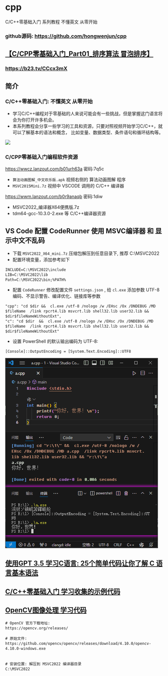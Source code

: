 # cpp
C/C++零基础入门 系列教程 不懂英文 从零开始

### github源码:  https://github.com/hongwenjun/cpp
## [【C/CPP零基础入门_Part01_排序算法 冒泡排序】](https://b23.tv/CCcx3mX)
### https://b23.tv/CCcx3mX

## 简介
### C/C++零基础入门: 不懂英文 从零开始
- 学习C/C++编程对于零基础的人来说可能会有一些挑战，但是掌握这门语言将会为你打开许多机会。
- 本系列教程会分享一些学习的工具和资源，只要对照视频开始学习C/C++，就可以了解基本的语法和概念，
比如变量、数据类型、条件语句和循环结构等。

[![](https://lyvba.com/wp-content/uploads/2023/09/C_CPP零基础入门.jpg)](https://www.bilibili.com/video/BV1D8411y7ya)

### C/CPP零基础入门编程软件资源
https://wwcz.lanzout.com/b01urh63a   密码:7q5c

- `算法动画图解_中文欢乐版.apk`  视频右侧的 算法动画图解 程序
- `MSVC2015Mini.7z`    视频中 VSCODE 调用的 C/C++ 编译器

https://wwm.lanzout.com/b0r9anaqb  密码:1diw
- MSVC2022_编译器X64便携版.7z
- tdm64-gcc-10.3.0-2.exe 等 C/C++编译器资源

## VS Code 配置 CodeRunner 使用 MSVC编译器 和 显示中文不乱码
- 下载 `MSVC2022_X64_mini.7z` 压缩包解压到任意目录下, 推荐 C:\MSVC2022
- 配置环境变量，添加参考如下
```
INCLUDE=C:\MSVC2022\include
LIB=C:\MSVC2022\lib
Path=C:\MSVC2022\bin;%PATH%
```

- 配置 `CodeRunner`  修改配置文件 `settings.json` , 给 `cl.exe` 添加参数 UTF-8 编码、不显示警告、编译优化、链接库等参数
```
"cpp": "cd $dir &&  cl.exe /utf-8 /nologo /w /EHsc /Ox /DNDEBUG /MD $fileName  /link rpcrt4.lib msvcrt.lib shell32.lib user32.lib && $dir$fileNameWithoutExt",
"c": "cd $dir  &&  cl.exe /utf-8 /nologo /w /EHsc /Ox /DNDEBUG /MD $fileName  /link rpcrt4.lib msvcrt.lib shell32.lib user32.lib && $dir$fileNameWithoutExt"
```

- 设置 PowerShell 的默认输出编码为 UTF-8:

```
[Console]::OutputEncoding = [System.Text.Encoding]::UTF8
```

![](./img/vscode-runner.png)


## [使用GPT 3.5 学习C语言: 25个简单代码让你了解 C 语言基本语法](./base/)

## [C/C++零基础入门 学习收集的示例代码](./examples/)

## [OpenCV图像处理 学习代码](./opencv/)
```
# OpenCV 官方下载地址:
https://opencv.org/releases/

# 原始文件:
https://github.com/opencv/opencv/releases/download/4.10.0/opencv-4.10.0-windows.exe


# 安装位置: 解压到 MSVC2022 编译器目录
C:\MSVC2022
```